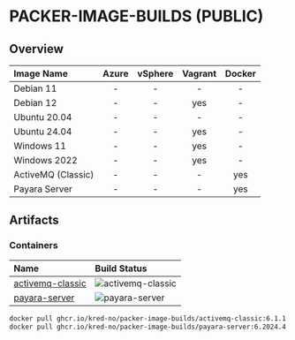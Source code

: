 # PACKER-IMAGE-BUILDS (PUBLIC)

## Overview

| Image Name         | Azure | vSphere | Vagrant | Docker |
| :--                | :-:   | :-:     | :-:     | :-:    |
| Debian 11          | -     | -       | -       | -      |
| Debian 12          | -     | -       | yes     | -      |
| Ubuntu 20.04       | -     | -       | -       | -      |
| Ubuntu 24.04       | -     | -       | yes     | -      |
| Windows 11         | -     | -       | yes     | -      |
| Windows 2022       | -     | -       | yes     | -      |
| ActiveMQ (Classic) | -     | -       | -       | yes    |
| Payara Server      | -     | -       | -       | yes    |

## Artifacts

### Containers

| Name | Build Status |
| :--  | :--          |
| [activemq-classic](https://github.com/kred-no/packer-image-builds/pkgs/container/packer-image-builds%2Factivemq-classic) | ![activemq-classic](https://img.shields.io/github/actions/workflow/status/kred-no/packer-image-builds/build-container-activemq-classic.yml) |
| [payara-server](https://github.com/kred-no/packer-image-builds/pkgs/container/packer-image-builds%2Fpayara-server)       | ![payara-server](https://img.shields.io/github/actions/workflow/status/kred-no/packer-image-builds/build-container-payara-server.yml)       |

```bash
docker pull ghcr.io/kred-no/packer-image-builds/activemq-classic:6.1.1
docker pull ghcr.io/kred-no/packer-image-builds/payara-server:6.2024.4
```
